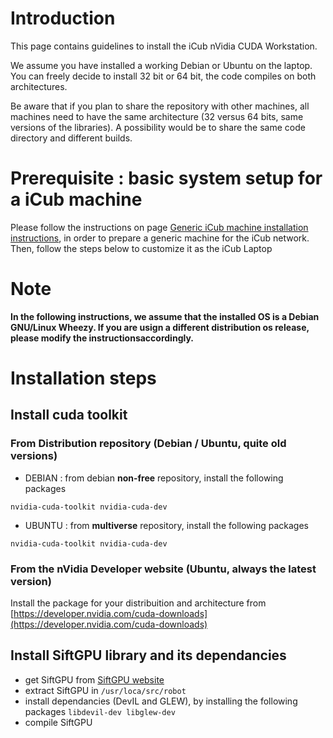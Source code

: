 # Introduction

This page contains guidelines to install the iCub nVidia CUDA
Workstation.

We assume you have installed a working Debian or Ubuntu on the laptop. You can freely decide to install 32 bit or 64 bit, the code compiles on both architectures.

Be aware that if you plan to share the repository with other machines, all machines need to have the same architecture (32 versus 64 bits, same versions of the libraries). A possibility would be to share the same code directory and different builds.

# Prerequisite : basic system setup for a iCub machine

Please follow the instructions on page [Generic iCub machine
installation instructions](generic-machine.md), in order to prepare a generic machine for the iCub network. Then, follow the steps below to customize it as the iCub Laptop

# Note

**In the following instructions, we assume that the installed OS is a Debian GNU/Linux Wheezy. If you are usign a different distribution os release, please modify the instructionsaccordingly.**

# Installation steps

## Install cuda toolkit

### From Distribution repository (Debian / Ubuntu, quite old versions)

- DEBIAN : from debian **non-free** repository, install the following
    packages

`nvidia-cuda-toolkit nvidia-cuda-dev`

- UBUNTU : from **multiverse** repository, install the following
    packages

`nvidia-cuda-toolkit nvidia-cuda-dev`

### From the nVidia Developer website (Ubuntu, always the latest version)

Install the package for your distribuition and architecture from
[https://developer.nvidia.com/cuda-downloads](https://developer.nvidia.com/cuda-downloads)

## Install SiftGPU library and its dependancies

-   get SiftGPU from [SiftGPU
    website](http://cs.unc.edu/~ccwu/siftgpu/)
-   extract SiftGPU in `/usr/loca/src/robot`
-   install dependancies (DevIL and GLEW), by installing the following packages `libdevil-dev libglew-dev`
-   compile SiftGPU

